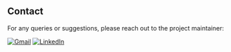 
## Contact

For any queries or suggestions, please reach out to the project maintainer:

[![Gmail](https://upload.wikimedia.org/wikipedia/commons/thumb/4/4e/Gmail_Icon.png/50px-Gmail_Icon.png)](mailto:mukulchaudhary870@gmail.com) [![LinkedIn](https://upload.wikimedia.org/wikipedia/commons/thumb/e/e9/Linkedin_icon.svg/50px-Linkedin_icon.svg.png)](https://www.linkedin.com/in/mukul-613866201/)

